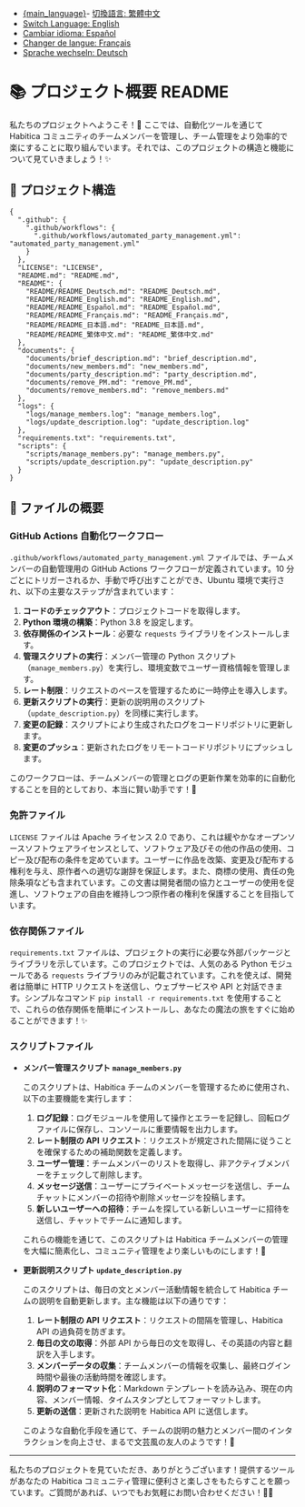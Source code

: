- [{main_language}](README.md)- [切換語言: 繁體中文](README/README_繁体中文.md)
- [Switch Language: English](README/README_English.md)
- [Cambiar idioma: Español](README/README_Español.md)
- [Changer de langue: Français](README/README_Français.md)
- [Sprache wechseln: Deutsch](README/README_Deutsch.md)

# 📚 プロジェクト概要 README

私たちのプロジェクトへようこそ！🎉 ここでは、自動化ツールを通じて Habitica コミュニティのチームメンバーを管理し、チーム管理をより効率的で楽にすることに取り組んでいます。それでは、このプロジェクトの構造と機能について見ていきましょう！✨

## 📁 プロジェクト構造

```
{
  ".github": {
    ".github/workflows": {
      ".github/workflows/automated_party_management.yml": "automated_party_management.yml"
    }
  },
  "LICENSE": "LICENSE",
  "README.md": "README.md",
  "README": {
    "README/README_Deutsch.md": "README_Deutsch.md",
    "README/README_English.md": "README_English.md",
    "README/README_Español.md": "README_Español.md",
    "README/README_Français.md": "README_Français.md",
    "README/README_日本語.md": "README_日本語.md",
    "README/README_繁体中文.md": "README_繁体中文.md"
  },
  "documents": {
    "documents/brief_description.md": "brief_description.md",
    "documents/new_members.md": "new_members.md",
    "documents/party_description.md": "party_description.md",
    "documents/remove_PM.md": "remove_PM.md",
    "documents/remove_members.md": "remove_members.md"
  },
  "logs": {
    "logs/manage_members.log": "manage_members.log",
    "logs/update_description.log": "update_description.log"
  },
  "requirements.txt": "requirements.txt",
  "scripts": {
    "scripts/manage_members.py": "manage_members.py",
    "scripts/update_description.py": "update_description.py"
  }
}
```

## 📝 ファイルの概要

### GitHub Actions 自動化ワークフロー

`.github/workflows/automated_party_management.yml` ファイルでは、チームメンバーの自動管理用の GitHub Actions ワークフローが定義されています。10 分ごとにトリガーされるか、手動で呼び出すことができ、Ubuntu 環境で実行され、以下の主要なステップが含まれています：

1. **コードのチェックアウト**：プロジェクトコードを取得します。
2. **Python 環境の構築**：Python 3.8 を設定します。
3. **依存関係のインストール**：必要な `requests` ライブラリをインストールします。
4. **管理スクリプトの実行**：メンバー管理の Python スクリプト（`manage_members.py`）を実行し、環境変数でユーザー資格情報を管理します。
5. **レート制限**：リクエストのペースを管理するために一時停止を導入します。
6. **更新スクリプトの実行**：更新の説明用のスクリプト（`update_description.py`）を同様に実行します。
7. **変更の記録**：スクリプトにより生成されたログをコードリポジトリに更新します。
8. **変更のプッシュ**：更新されたログをリモートコードリポジトリにプッシュします。

このワークフローは、チームメンバーの管理とログの更新作業を効率的に自動化することを目的としており、本当に賢い助手です！🤖

### 免許ファイル

`LICENSE` ファイルは Apache ライセンス 2.0 であり、これは緩やかなオープンソースソフトウェアライセンスとして、ソフトウェア及びその他の作品の使用、コピー及び配布の条件を定めています。ユーザーに作品を改築、変更及び配布する権利を与え、原作者への適切な謝辞を保証します。また、商標の使用、責任の免除条項なども含まれています。この文書は開発者間の協力とユーザーの使用を促進し、ソフトウェアの自由を維持しつつ原作者の権利を保護することを目指しています。

### 依存関係ファイル

`requirements.txt` ファイルは、プロジェクトの実行に必要な外部パッケージとライブラリを示しています。このプロジェクトでは、人気のある Python モジュールである `requests` ライブラリのみが記載されています。これを使えば、開発者は簡単に HTTP リクエストを送信し、ウェブサービスや API と対話できます。シンプルなコマンド `pip install -r requirements.txt` を使用することで、これらの依存関係を簡単にインストールし、あなたの魔法の旅をすぐに始めることができます！✨

### スクリプトファイル

- **メンバー管理スクリプト `manage_members.py`**

  このスクリプトは、Habitica チームのメンバーを管理するために使用され、以下の主要機能を実行します：

  1. **ログ記録**：ログモジュールを使用して操作とエラーを記録し、回転ログファイルに保存し、コンソールに重要情報を出力します。
  2. **レート制限の API リクエスト**：リクエストが規定された間隔に従うことを確保するための補助関数を定義します。
  3. **ユーザー管理**：チームメンバーのリストを取得し、非アクティブメンバーをチェックして削除します。
  4. **メッセージ送信**：ユーザーにプライベートメッセージを送信し、チームチャットにメンバーの招待や削除メッセージを投稿します。
  5. **新しいユーザーへの招待**：チームを探している新しいユーザーに招待を送信し、チャットでチームに通知します。

  これらの機能を通じて、このスクリプトは Habitica チームメンバーの管理を大幅に簡素化し、コミュニティ管理をより楽しいものにします！🎈

- **更新説明スクリプト `update_description.py`**

  このスクリプトは、毎日の文とメンバー活動情報を統合して Habitica チームの説明を自動更新します。主な機能は以下の通りです：

  1. **レート制限の API リクエスト**：リクエストの間隔を管理し、Habitica API の過負荷を防ぎます。
  2. **毎日の文の取得**：外部 API から毎日の文を取得し、その英語の内容と翻訳を入手します。
  3. **メンバーデータの収集**：チームメンバーの情報を収集し、最終ログイン時間や最後の活動時間を確認します。
  4. **説明のフォーマット化**：Markdown テンプレートを読み込み、現在の内容、メンバー情報、タイムスタンプとしてフォーマットします。
  5. **更新の送信**：更新された説明を Habitica API に送信します。

  このような自動化手段を通じて、チームの説明の魅力とメンバー間のインタラクションを向上させ、まるで文芸風の友人のようです！🎨

---

私たちのプロジェクトを見ていただき、ありがとうございます！提供するツールがあなたの Habitica コミュニティ管理に便利さと楽しさをもたらすことを願っています。ご質問があれば、いつでもお気軽にお問い合わせください！🎈👋